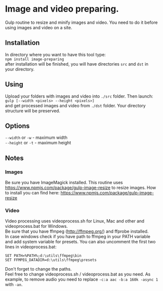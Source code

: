 # Image and video preparing.

Gulp routine to resize and minify images and video.
You need to do it before using images and video on a site.

## Installation

In directory where you want to have this tool type:  
`npm install image-preparing`  
after installation will be finished, you will have directories `src` and `dst` in your directory.  

## Using

Upload your folders with images and video into `./src` folder. Then launch:  
`gulp [--width <pixels> --height <pixels>]`  
and get processed images and video from `./dst` folder. Your directory structure will be preserved.  

## Options

`--width` or `-w` - maximum width  
`--height` or `-t` - maximum height

## Notes

### Images
Be sure you have ImageMagick installed. This routine uses https://www.npmjs.com/package/gulp-image-resize to resize images.
How to install you can find here: https://www.npmjs.com/package/gulp-image-resize

### Video
Video processing uses videoprocess.sh for Linux, Mac and other and videoprocess.bat for Windows.  
Be sure that you have ffmpeg (http://ffmpeg.org/) and ffprobe installed.  
In case windows check if you have path to ffmpeg in your PATH variable and add system variable for presets. You can also uncomment the first two lines in videoprocess.bat:  

```
SET PATH=%PATH%;d:\utils\ffmpeg\bin
SET FFMPEG_DATADIR=d:\utils\ffmpeg\presets
```

Don't forget to change the paths.  
Feel free to change videoprocess.sh / videoprocess.bat as you need. As example, to remove audio you need to replace `-c:a aac -b:a 160k -async 1` with `-an`.  
